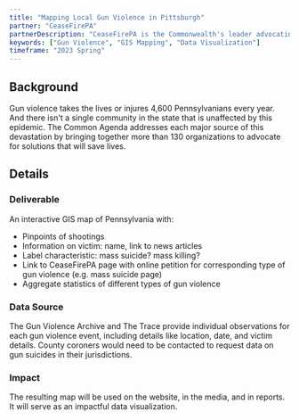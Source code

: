 ```yaml
---
title: "Mapping Local Gun Violence in Pittsburgh"
partner: "CeaseFirePA"
partnerDescription: "CeaseFirePA is the Commonwealth's leader advocating for an end to gun violence. They target issues including gun violence in Pennsylvania, firearm suicide, mass shootings, community violence etc. It advocates for gun violence prevention legislation in Pennsylvania and stood up to the gun lobby when they've tried to punish local officials working to save lives or repeal important gun safety laws already in place."
keywords: ["Gun Violence", "GIS Mapping", "Data Visualization"]
timeframe: "2023 Spring"
---
```


## Background

Gun violence takes the lives or injures 4,600 Pennsylvanians every year. And there isn't a single community in the state that is unaffected by this epidemic. The Common Agenda addresses each major source of this devastation by bringing together more than 130 organizations to advocate for solutions that will save lives.

## Details

### Deliverable

An interactive GIS map of Pennsylvania with:

- Pinpoints of shootings
- Information on victim: name, link to news articles
- Label characteristic: mass suicide? mass killing?
- Link to CeaseFirePA page with online petition for corresponding type of gun violence (e.g. mass suicide page)
- Aggregate statistics of different types of gun violence

### Data Source

The Gun Violence Archive and The Trace provide individual observations for each gun violence event, including details like location, date, and victim details. County coroners would need to be contacted to request data on gun suicides in their jurisdictions.

### Impact

The resulting map will be used on the website, in the media, and in reports. It will serve as an impactful data visualization.
